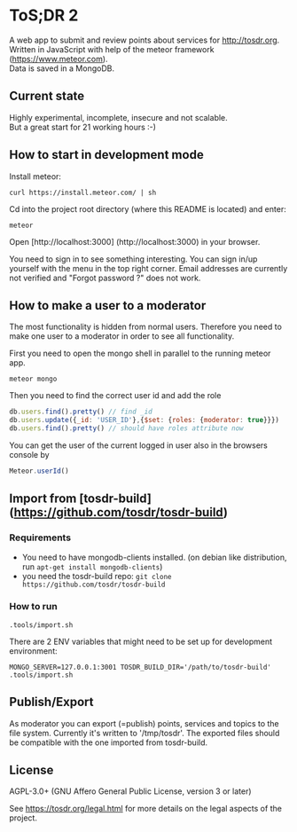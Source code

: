 # ToS;DR 2
A web app to submit and review points about services for http://tosdr.org. <br/>
Written in JavaScript with help of the meteor framework (https://www.meteor.com). <br/>
Data is saved in a MongoDB. <br/>

## Current state

Highly experimental, incomplete, insecure and not scalable. <br/>
But a great start for 21 working hours :-)


## How to start in development mode

Install meteor:

```shell
curl https://install.meteor.com/ | sh
```

Cd into the project root directory (where this README is located) and enter:

```shell
meteor
```

Open [http://localhost:3000] (http://localhost:3000) in your browser.

You need to sign in to see something interesting.
You can sign in/up yourself with the menu in the top right corner.
Email addresses are currently not verified and "Forgot password ?" does not work.

## How to make a user to a moderator

The most functionality is hidden from normal users. Therefore you need to make one user to a moderator in order to see
all functionality.

First you need to open the mongo shell in parallel to the running meteor app.
```shell
meteor mongo
```
Then you need to find the correct user id and add the role

```javascript
db.users.find().pretty() // find _id
db.users.update({_id: 'USER_ID'},{$set: {roles: {moderator: true}}})
db.users.find().pretty() // should have roles attribute now
```
You can get the user of the current logged in user also in the browsers console by

```javascript
Meteor.userId()
```

## Import from [tosdr-build] (https://github.com/tosdr/tosdr-build)

### Requirements
 - You need to have mongodb-clients installed.
(on debian like distribution, run `apt-get install mongodb-clients`)
 - you need the tosdr-build repo: `git clone https://github.com/tosdr/tosdr-build`

### How to run

`.tools/import.sh`

There are 2 ENV variables that might need to be set up for development environment:

`MONGO_SERVER=127.0.0.1:3001 TOSDR_BUILD_DIR='/path/to/tosdr-build' .tools/import.sh`

## Publish/Export

As moderator you can export (=publish) points, services and topics to the file system.
Currently it's written to '/tmp/tosdr'. The exported files should be compatible with
the one imported from tosdr-build.

## License

AGPL-3.0+ (GNU Affero General Public License, version 3 or later)

See https://tosdr.org/legal.html for more details on the legal aspects of the project.
